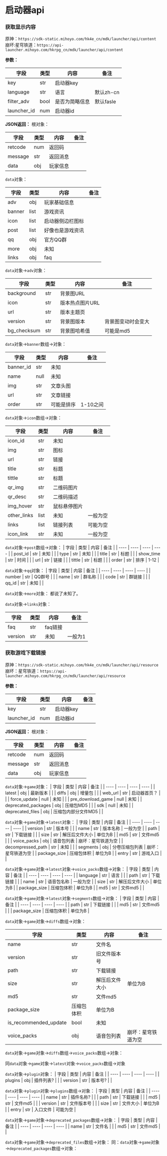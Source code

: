 # 启动器api
### 获取显示内容
原神：`https://sdk-static.mihoyo.com/hk4e_cn/mdk/launcher/api/content`
<br>
崩坏:星穹铁道：`https://api-launcher.mihoyo.com/hkrpg_cn/mdk/launcher/api/content`

**参数：**

| 字段 | 类型 | 内容 | 备注 |
| ---- | ---- | ---- | ---- |
| key | str | 启动器key | |
| language | str | 语言 | 默认zh-cn |
| filter_adv | bool | 是否为简略信息 | 默认fasle |
| launcher_id | num | 启动器id | |

**JSON返回：**
根对象：

| 字段 | 类型 | 内容 | 备注 |
| ---- | ---- | ---- | ---- |
| retcode | num | 返回码 | |
| message | str | 返回消息 | |
| data | obj | 玩家信息 | |

`data`对象：

| 字段 | 类型 | 内容 | 备注 |
| ---- | ---- | ---- | ---- |
| adv | obj | 玩家基础信息 | |
| banner | list | 游戏资讯 | |
| icon | list | 启动器侧边栏图标 | |
| post | list | 好像也是游戏资讯 | |
| qq | obj | 官方QQ群 | |
| more | obj | 未知 |  |
| links | obj | faq | |

`data`对象→`adv`对象：

| 字段 | 类型 | 内容 | 备注 |
| ---- | ---- | ---- | ---- |
| background | str | 背景图URL | |
| icon | str | 版本热点图片URL | |
| url | str | 版本主题页 | |
| version | str | 背景图版本 | 背景图变动时会变大 |
| bg_checksum | str | 背景图哈希值 | 可能是md5 |

`data`对象→`banner`数组→对象：

| 字段 | 类型 | 内容 | 备注 |
| ---- | ---- | ---- | ---- |
| banner_id | str | 未知 | |
| name | null | 未知 | |
| img | str | 文章头图 | |
| url | str | 文章链接 | |
| order | str | 可能是排序 | 1-10之间 |

`data`对象→`icon`数组→对象：

| 字段 | 类型 | 内容 | 备注 |
| ---- | ---- | ---- | ---- |
| icon_id | str | 未知 | |
| img | str | 图标 | |
| url | str | 链接 | |
| title | str | 标题 | |
| tittle | str | 标题 | |
| qr_img | str | 二维码图片 | |
| qr_desc | str | 二维码描述 | |
| img_hover | str | 鼠标悬停图片 | |
| other_links | list | 未知 | 一般为空 |
| links | list | 链接列表 | 可能为空 |
| icon_link | str | 未知 | 一般为空 |

`data`对象→`post`数组→对象：
| 字段 | 类型 | 内容 | 备注 |
| ---- | ---- | ---- | ---- |
| post_id | str | 未知 | |
| type | str | 未知 | |
| title | str | 标题 | |
| show_time | str | 时间 | |
| url | str | 链接 | |
| tittle | str | 标题 | |
| order | str | 排序 | 1-12 |

`data`对象→`qq`对象：
| 字段 | 类型 | 内容 | 备注 |
| ---- | ---- | ---- | ---- |
| number | str | QQ群号 | |
| name | str | 群名称 | |
| code | str | 群链接 | |
| qq_id | str | 未知 | |

`data`对象→`more`对象：
都说了未知了。
 
`data`对象→`links`对象：

| 字段 | 类型 | 内容 | 备注 |
| ---- | ---- | ---- | ---- |
| faq | str | faq链接 | |
| version | str | 未知 | 一般为1 |

### 获取游戏下载链接

原神：`https://sdk-static.mihoyo.com/hk4e_cn/mdk/launcher/api/resource`
<br>
崩坏：星穹铁道：`https://api-launcher.mihoyo.com/hkrpg_cn/mdk/launcher/api/resource`


**参数：**

| 字段 | 类型 | 内容 | 备注 |
| ---- | ---- | ---- | ---- |
| key | str | 启动器key | |
| launcher_id | num | 启动器id | |

**JSON返回：**
根对象：

| 字段 | 类型 | 内容 | 备注 |
| ---- | ---- | ---- | ---- |
| retcode | num | 返回码 | |
| message | str | 返回消息 | |
| data | obj | 玩家信息 | |

`data`对象→`game`对象：
| 字段 | 类型 | 内容 | 备注 |
| ---- | ---- | ---- | ---- |
| latest | obj | 最新版本 | |
| diffs | obj | 增量包 | |
| web_url | str | 启动器首页？ | |
| force_update | null | 未知 | |
| pre_download_game | null | 未知 |
| deprecated_packages | obj | 压缩包MD5 | |
| sdk | null | 未知 |
| deprecated_files | obj | 压缩包内部分文件MD5 | |

`data`对象→`game`对象→`latest`对象：
| 字段 | 类型 | 内容 | 备注 |
| ---- | ---- | ---- | ---- |
| version | str | 版本号 | |
| name | str | 版本名称 | 一般为空 |
| path | str | 下载链接 | |
| size | str | 解压后文件大小 | 单位为B |
| md5 | str | 文件md5 | |
| voice_packs | obj | 语音包列表 | 崩坏：星穹铁道为空 |
| decompressed_path | str | 未知 | |
| segments | obj | 分卷压缩包列表 | 崩坏：星穹铁道为空 |
| package_size | 压缩包体积 | 单位为B |
| entry | str | 游戏入口 | |

`data`对象→`game`对象→`latest`对象→`voice_packs`数组→对象：
| 字段 | 类型 | 内容 | 备注 |
| ---- | ---- | ---- | ---- |
| language | str | 语言 | |
| path | str | 下载链接 | |
| name | str | 语音包名称 | 一般为空 |
| size | str | 解压后文件大小 | 单位为B |
| package_size | 压缩包体积 | 单位为B |
| md5 | str | 文件md5 | |

`data`对象→`game`对象→`latest`对象→`segments`数组→对象：
| 字段 | 类型 | 内容 | 备注 |
| ---- | ---- | ---- | ---- |
| path | str | 下载链接 | |
| md5 | str | 文件md5 | |
| package_size | 压缩包体积 | 单位为B |

`data`对象→`game`对象→`diffs`数组→对象：

| 字段 | 类型 | 内容 | 备注 |
| ---- | ---- | ---- | ---- |
| name | str | 文件名 | |
| version | str | 旧文件版本号 | |
| path | str | 下载链接 | |
| size | str | 解压后文件大小 | 单位为B |
| md5 | str | 文件md5 | |
| package_size | 压缩包体积 | 单位为B |
| is_recommended_update | bool | 未知 | |
| voice_packs | obj | 语音包列表 | 崩坏：星穹铁道为空 |

`data`对象→`game`对象→`diffs`数组→`voice_packs`数组→对象：

同`data`对象→`game`对象→`latest`对象→`voice_packs`数组→对象

`data`对象→`plugin`对象：
| 字段 | 类型 | 内容 | 备注 |
| ---- | ---- | ---- | ---- |
| plugins | obj | 插件列表? | |
| version | str | 版本号? | |

`data`对象→`plugin`对象→`plugins`数组→对象：
| 字段 | 类型 | 内容 | 备注 |
| ---- | ---- | ---- | ---- |
| name | str | 插件名称? | |
| path | str | 下载链接 | |
| md5 | str | 文件md5 | |
| version | str | 文件版本号 | |
| size | str | 文件大小 | 单位为B |
| entry | str | 入口文件 | 可能为空 |

`data`对象→`game`对象→`deprecated_packages`数组→对象：
| 字段 | 类型 | 内容 | 备注 |
| ---- | ---- | ---- | ---- |
| name | str | 文件名 | |
| md5 | str | 文件md5 | |

`data`对象→`game`对象→`deprecated_files`数组→对象：
同：`data`对象→`game`对象→`deprecated_packages`数组→对象：